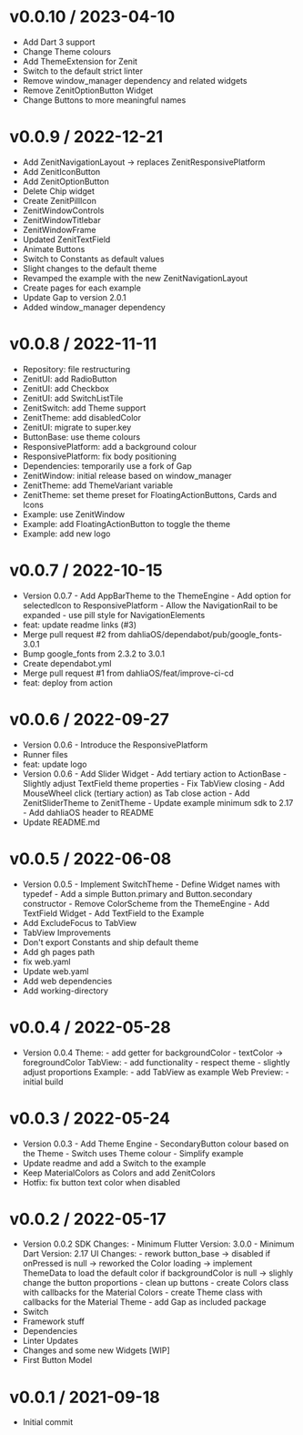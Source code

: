 v0.0.10 / 2023-04-10
===================

 * Add Dart 3 support
 * Change Theme colours
 * Add ThemeExtension for Zenit
 * Switch to the default strict linter
 * Remove window_manager dependency and related widgets
 * Remove ZenitOptionButton Widget
 * Change Buttons to more meaningful names


v0.0.9 / 2022-12-21
===================

 * Add ZenitNavigationLayout -> replaces ZenitResponsivePlatform
 * Add ZenitIconButton
 * Add ZenitOptionButton
 * Delete Chip widget
 * Create ZenitPillIcon
 * ZenitWindowControls
 * ZenitWindowTitlebar
 * ZenitWindowFrame
 * Updated ZenitTextField
 * Animate Buttons
 * Switch to Constants as default values
 * Slight changes to the default theme
 * Revamped the example with the new ZenitNavigationLayout
 * Create pages for each example
 * Update Gap to version 2.0.1
 * Added window_manager dependency

v0.0.8 / 2022-11-11
===================

 * Repository: file restructuring
 * ZenitUI: add RadioButton
 * ZenitUI: add Checkbox
 * ZenitUI: add SwitchListTile
 * ZenitSwitch: add Theme support
 * ZenitTheme: add disabledColor
 * ZenitUI: migrate to super.key
 * ButtonBase: use theme colours
 * ResponsivePlatform: add a background colour
 * ResponsivePlatform: fix body positioning
 * Dependencies: temporarily use a fork of Gap
 * ZenitWindow: initial release based on window_manager
 * ZenitTheme: add ThemeVariant variable
 * ZenitTheme: set theme preset for FloatingActionButtons, Cards and Icons
 * Example: use ZenitWindow
 * Example: add FloatingActionButton to toggle the theme
 * Example: add new logo


v0.0.7 / 2022-10-15
===================

  * Version 0.0.7 - Add AppBarTheme to the ThemeEngine - Add option for selectedIcon to ResponsivePlatform - Allow the NavigationRail to be expanded - use pill style for NavigationElements
  * feat: update readme links (#3)
  * Merge pull request #2 from dahliaOS/dependabot/pub/google_fonts-3.0.1
  * Bump google_fonts from 2.3.2 to 3.0.1
  * Create dependabot.yml
  * Merge pull request #1 from dahliaOS/feat/improve-ci-cd
  * feat: deploy from action

v0.0.6 / 2022-09-27
===================

  * Version 0.0.6 - Introduce the ResponsivePlatform
  * Runner files
  * feat: update logo
  * Version 0.0.6 - Add Slider Widget - Add tertiary action to ActionBase - Slightly adjust TextField theme properties - Fix TabView closing - Add MouseWheel click (tertiary action) as Tab close action - Add ZenitSliderTheme to ZenitTheme - Update example minimum sdk to 2.17 - Add dahliaOS header to README
  * Update README.md

v0.0.5 / 2022-06-08
===================

  * Version 0.0.5 - Implement SwitchTheme - Define Widget names with typedef - Add a simple Button.primary and Button.secondary constructor - Remove ColorScheme from the ThemeEngine - Add TextField Widget - Add TextField to the Example
  * Add ExcludeFocus to TabView
  * TabView Improvements
  * Don't export Constants and ship default theme
  * Add gh pages path
  * fix web.yaml
  * Update web.yaml
  * Add web dependencies
  * Add working-directory

v0.0.4 / 2022-05-28
===================

  * Version 0.0.4 Theme: - add getter for backgroundColor - textColor -> foregroundColor TabView: - add functionality - respect theme - slightly adjust proportions Example: - add TabView as example Web Preview: - initial build

v0.0.3 / 2022-05-24
===================

  * Version 0.0.3 - Add Theme Engine - SecondaryButton colour based on the Theme - Switch uses Theme colour - Simplify example
  * Update readme and add a Switch to the example
  * Keep MaterialColors as Colors and add ZenitColors
  * Hotfix: fix button text color when disabled

v0.0.2 / 2022-05-17
===================

  * Version 0.0.2 SDK Changes: - Minimum Flutter Version: 3.0.0 - Minimum Dart Version: 2.17 UI Changes: - rework button_base     -> disabled if onPressed is null     -> reworked the Color loading     -> implement ThemeData to load the default color if backgroundColor is null     -> slighly change the button proportions - clean up buttons - create Colors class with callbacks for the Material Colors - create Theme class with callbacks for the Material Theme - add Gap as included package
  * Switch
  * Framework stuff
  * Dependencies
  * Linter Updates
  * Changes and some new Widgets [WIP]
  * First Button Model

v0.0.1 / 2021-09-18
===================

  * Initial commit

